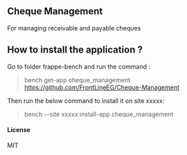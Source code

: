 ## Cheque Management

For managing receivable and payable cheques

## How to install the application ?

Go to folder frappe-bench and run the command :
> bench get-app cheque_management https://github.com/FrontLineEG/Cheque-Management

Then run the below command to install it on site xxxxx:
> bench --site xxxxx install-app cheque_management

#### License

MIT

